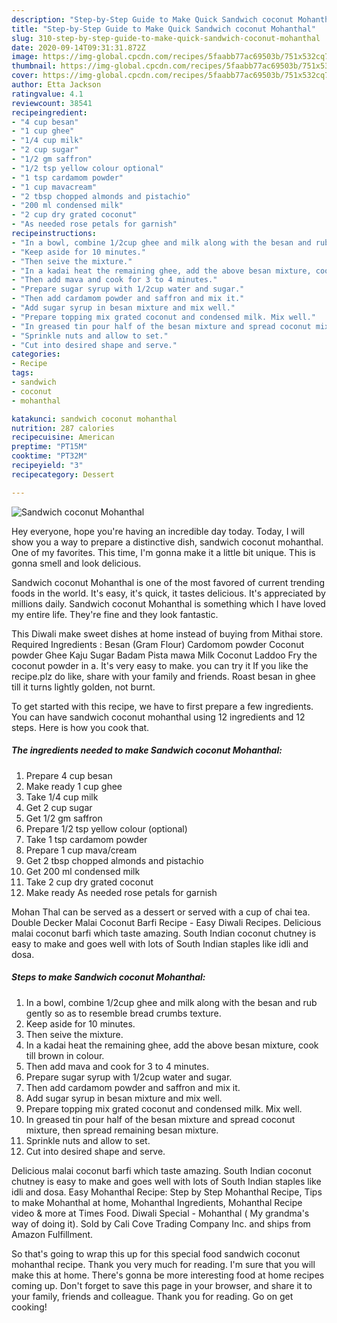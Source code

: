 ```yaml
---
description: "Step-by-Step Guide to Make Quick Sandwich coconut Mohanthal"
title: "Step-by-Step Guide to Make Quick Sandwich coconut Mohanthal"
slug: 310-step-by-step-guide-to-make-quick-sandwich-coconut-mohanthal
date: 2020-09-14T09:31:31.872Z
image: https://img-global.cpcdn.com/recipes/5faabb77ac69503b/751x532cq70/sandwich-coconut-mohanthal-recipe-main-photo.jpg
thumbnail: https://img-global.cpcdn.com/recipes/5faabb77ac69503b/751x532cq70/sandwich-coconut-mohanthal-recipe-main-photo.jpg
cover: https://img-global.cpcdn.com/recipes/5faabb77ac69503b/751x532cq70/sandwich-coconut-mohanthal-recipe-main-photo.jpg
author: Etta Jackson
ratingvalue: 4.1
reviewcount: 38541
recipeingredient:
- "4 cup besan"
- "1 cup ghee"
- "1/4 cup milk"
- "2 cup sugar"
- "1/2 gm saffron"
- "1/2 tsp yellow colour optional"
- "1 tsp cardamom powder"
- "1 cup mavacream"
- "2 tbsp chopped almonds and pistachio"
- "200 ml condensed milk"
- "2 cup dry grated coconut"
- "As needed rose petals for garnish"
recipeinstructions:
- "In a bowl, combine 1/2cup ghee and milk along with the besan and rub gently so as to resemble bread crumbs texture."
- "Keep aside for 10 minutes."
- "Then seive the mixture."
- "In a kadai heat the remaining ghee, add the above besan mixture, cook till brown in colour."
- "Then add mava and cook for 3 to 4 minutes."
- "Prepare sugar syrup with 1/2cup water and sugar."
- "Then add cardamom powder and saffron and mix it."
- "Add sugar syrup in besan mixture and mix well."
- "Prepare topping mix grated coconut and condensed milk. Mix well."
- "In greased tin pour half of the besan mixture and spread coconut mixture, then spread remaining besan mixture."
- "Sprinkle nuts and allow to set."
- "Cut into desired shape and serve."
categories:
- Recipe
tags:
- sandwich
- coconut
- mohanthal

katakunci: sandwich coconut mohanthal 
nutrition: 287 calories
recipecuisine: American
preptime: "PT15M"
cooktime: "PT32M"
recipeyield: "3"
recipecategory: Dessert

---
```



![Sandwich coconut Mohanthal](https://img-global.cpcdn.com/recipes/5faabb77ac69503b/751x532cq70/sandwich-coconut-mohanthal-recipe-main-photo.jpg)

Hey everyone, hope you're having an incredible day today. Today, I will show you a way to prepare a distinctive dish, sandwich coconut mohanthal. One of my favorites. This time, I'm gonna make it a little bit unique. This is gonna smell and look delicious.

Sandwich coconut Mohanthal is one of the most favored of current trending foods in the world. It's easy, it's quick, it tastes delicious. It's appreciated by millions daily. Sandwich coconut Mohanthal is something which I have loved my entire life. They're fine and they look fantastic.

This Diwali make sweet dishes at home instead of buying from Mithai store. Required Ingredients : Besan (Gram Flour) Cardomom powder Coconut powder Ghee Kaju Sugar Badam Pista mawa Milk Coconut Laddoo Fry the coconut powder in a. It&#39;s very easy to make. you can try it If you like the recipe.plz do like, share with your family and friends. Roast besan in ghee till it turns lightly golden, not burnt.


To get started with this recipe, we have to first prepare a few ingredients. You can have sandwich coconut mohanthal using 12 ingredients and 12 steps. Here is how you cook that.

<!--inarticleads1-->

##### The ingredients needed to make Sandwich coconut Mohanthal:

1. Prepare 4 cup besan
1. Make ready 1 cup ghee
1. Take 1/4 cup milk
1. Get 2 cup sugar
1. Get 1/2 gm saffron
1. Prepare 1/2 tsp yellow colour (optional)
1. Take 1 tsp cardamom powder
1. Prepare 1 cup mava/cream
1. Get 2 tbsp chopped almonds and pistachio
1. Get 200 ml condensed milk
1. Take 2 cup dry grated coconut
1. Make ready As needed rose petals for garnish


Mohan Thal can be served as a dessert or served with a cup of chai tea. Double Decker Malai Coconut Barfi Recipe - Easy Diwali Recipes. Delicious malai coconut barfi which taste amazing. South Indian coconut chutney is easy to make and goes well with lots of South Indian staples like idli and dosa. 

<!--inarticleads2-->

##### Steps to make Sandwich coconut Mohanthal:

1. In a bowl, combine 1/2cup ghee and milk along with the besan and rub gently so as to resemble bread crumbs texture.
1. Keep aside for 10 minutes.
1. Then seive the mixture.
1. In a kadai heat the remaining ghee, add the above besan mixture, cook till brown in colour.
1. Then add mava and cook for 3 to 4 minutes.
1. Prepare sugar syrup with 1/2cup water and sugar.
1. Then add cardamom powder and saffron and mix it.
1. Add sugar syrup in besan mixture and mix well.
1. Prepare topping mix grated coconut and condensed milk. Mix well.
1. In greased tin pour half of the besan mixture and spread coconut mixture, then spread remaining besan mixture.
1. Sprinkle nuts and allow to set.
1. Cut into desired shape and serve.


Delicious malai coconut barfi which taste amazing. South Indian coconut chutney is easy to make and goes well with lots of South Indian staples like idli and dosa. Easy Mohanthal Recipe: Step by Step Mohanthal Recipe, Tips to make Mohanthal at home, Mohanthal Ingredients, Mohanthal Recipe video &amp; more at Times Food. Diwali Special - Mohanthal ( My grandma&#39;s way of doing it). Sold by Cali Cove Trading Company Inc. and ships from Amazon Fulfillment. 

So that's going to wrap this up for this special food sandwich coconut mohanthal recipe. Thank you very much for reading. I'm sure that you will make this at home. There's gonna be more interesting food at home recipes coming up. Don't forget to save this page in your browser, and share it to your family, friends and colleague. Thank you for reading. Go on get cooking!
